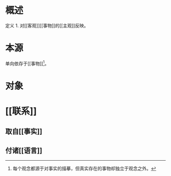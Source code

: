 # 概述
定义
	1. 对[[客观]][[事物]]的[[主观]]反映。
# 本源
单向依存于[[事物]][^1]。
# 对象
# [[联系]] 
## 取自[[事实]] 
## 付诸[[语言]] 

[^1]: 每个观念都源于对事实的描摹，但真实存在的事物却独立于观念之外。
